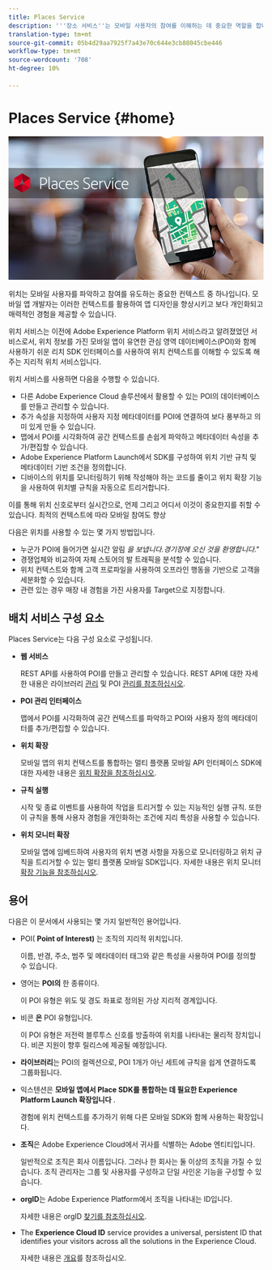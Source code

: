 ```yaml
---
title: Places Service
description: '''장소 서비스''는 모바일 사용자의 참여를 이해하는 데 중요한 역할을 합니다. 모바일 앱 개발자는 이러한 컨텍스트를 활용하여 앱 디자인을 향상시키고 보다 개인화되고 매력적인 경험을 제공할 수 있습니다. '
translation-type: tm+mt
source-git-commit: 05b4d29aa7925f7a43e70c644e3cb88045cbe446
workflow-type: tm+mt
source-wordcount: '708'
ht-degree: 10%

---
```



# Places Service {#home}

![&quot;Places Service&quot;](/help/assets/places-service-header.png)

위치는 모바일 사용자를 파악하고 참여를 유도하는 중요한 컨텍스트 중 하나입니다. 모바일 앱 개발자는 이러한 컨텍스트를 활용하여 앱 디자인을 향상시키고 보다 개인화되고 매력적인 경험을 제공할 수 있습니다.

위치 서비스는 이전에 Adobe Experience Platform 위치 서비스라고 알려졌었던 서비스로서, 위치 정보를 가진 모바일 앱이 유연한 관심 영역 데이터베이스(POI)와 함께 사용하기 쉬운 리치 SDK 인터페이스를 사용하여 위치 컨텍스트를 이해할 수 있도록 해주는 지리적 위치 서비스입니다.

위치 서비스를 사용하면 다음을 수행할 수 있습니다.

* 다른 Adobe Experience Cloud 솔루션에서 활용할 수 있는 POI의 데이터베이스를 만들고 관리할 수 있습니다.
* 추가 속성을 지정하여 사용자 지정 메타데이터를 POI에 연결하여 보다 풍부하고 의미 있게 만들 수 있습니다.
* 맵에서 POI를 시각화하여 공간 컨텍스트를 손쉽게 파악하고 메타데이터 속성을 추가/편집할 수 있습니다.
* Adobe Experience Platform Launch에서 SDK를 구성하여 위치 기반 규칙 및 메타데이터 기반 조건을 정의합니다.
* 디바이스의 위치를 모니터링하기 위해 작성해야 하는 코드를 줄이고 위치 확장 기능을 사용하여 위치별 규칙을 자동으로 트리거합니다.

이를 통해 위치 신호로부터 실시간으로, 언제 그리고 어디서 이것이 중요한지를 취할 수 있습니다. 최적의 컨텍스트에 따라 모바일 참여도 향상

다음은 위치를 사용할 수 있는 몇 가지 방법입니다.

* 누군가 POI에 들어가면 실시간 알림 *을 보냅니다.경기장에 오신 것을 환영합니다.&quot;*
* 경쟁업체와 비교하여 자체 스토어의 발 트래픽을 분석할 수 있습니다.
* 위치 컨텍스트와 함께 고객 프로파일을 사용하여 오프라인 행동을 기반으로 고객을 세분화할 수 있습니다.
* 관련 있는 경우 매장 내 경험을 가진 사용자를 Target으로 지정합니다.

## 배치 서비스 구성 요소

Places Service는 다음 구성 요소로 구성됩니다.

* **웹 서비스**

   REST API를 사용하여 POI를 만들고 관리할 수 있습니다. REST API에 대한 자세한 내용은 라이브러리 [관리](/help/web-service-api/api-usage/manage-libraries/manage-libraries.md) 및 POI [관리를 참조하십시오](/help/web-service-api/api-usage/manage-pois/manage-pois.md).

* **POI 관리 인터페이스**

   맵에서 POI를 시각화하여 공간 컨텍스트를 파악하고 POI와 사용자 정의 메타데이터를 추가/편집할 수 있습니다.

* **위치 확장**

   모바일 앱의 위치 컨텍스트를 통합하는 멀티 플랫폼 모바일 API 인터페이스 SDK에 대한 자세한 내용은 [위치 확장을 참조하십시오](/help/places-ext-aep-sdks/places-extension/places-extension.md).

* **규칙 실행**

   시작 및 종료 이벤트를 사용하여 작업을 트리거할 수 있는 지능적인 실행 규칙. 또한 이 규칙을 통해 사용자 경험을 개인화하는 조건에 지리 특성을 사용할 수 있습니다.

* **위치 모니터 확장**

   모바일 앱에 임베드하여 사용자의 위치 변경 사항을 자동으로 모니터링하고 위치 규칙을 트리거할 수 있는 멀티 플랫폼 모바일 SDK입니다. 자세한 내용은 위치 모니터 [확장 기능을 참조하십시오](/help/places-ext-aep-sdks/places-monitor-extension/places-monitor-extension.md).

## 용어

다음은 이 문서에서 사용되는 몇 가지 일반적인 용어입니다.

* POI( **Point of Interest)** 는 조직의 지리적 위치입니다.

   이름, 반경, 주소, 범주 및 메타데이터 태그와 같은 특성을 사용하여 POI를 정의할 수 있습니다.

* 영어는 **POI의** 한 종류이다.

   이 POI 유형은 위도 및 경도 좌표로 정의된 가상 지리적 경계입니다.

* 비콘 **은** POI 유형입니다.

   이 POI 유형은 저전력 블루투스 신호를 방출하여 위치를 나타내는 물리적 장치입니다. 비콘 지원이 향후 릴리스에 제공될 예정입니다.

* **라이브러리**&#x200B;는 POI의 컬렉션으로, POI 1개가 아닌 세트에 규칙을 쉽게 연결하도록 그룹화됩니다.

* 익스텐션은 **모바일 앱에서 Place SDK를 통합하는 데 필요한 Experience Platform Launch 확장입니다** .

   경험에 위치 컨텍스트를 추가하기 위해 다른 모바일 SDK와 함께 사용하는 확장입니다.

* **조직**&#x200B;은 Adobe Experience Cloud에서 귀사를 식별하는 Adobe 엔티티입니다.

   일반적으로 조직은 회사 이름입니다. 그러나 한 회사는 둘 이상의 조직을 가질 수 있습니다. 조직 관리자는 그룹 및 사용자를 구성하고 단일 사인온 기능을 구성할 수 있습니다.

* **orgID**&#x200B;는 Adobe Experience Platform에서 조직을 나타내는 ID입니다.

   자세한 내용은 orgID [찾기를 참조하십시오](https://forums.adobe.com/thread/2339895).

* The **Experience Cloud ID** service provides a universal, persistent ID that identifies your visitors across all the solutions in the Experience Cloud.

   자세한 내용은 [개요](https://docs.adobe.com/content/help/ko-KR/id-service/using/intro/overview.html)를 참조하십시오.
